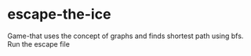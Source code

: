 # escape-the-ice
Game-that uses the concept of graphs and finds shortest path using bfs.
Run the escape file
